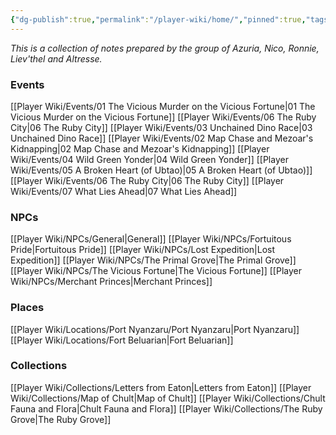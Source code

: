 ```yaml
---
{"dg-publish":true,"permalink":"/player-wiki/home/","pinned":true,"tags":["gardenEntry"],"noteIcon":""}
---
```


*This is a collection of notes prepared by the group of Azuria, Nico, Ronnie, Liev'thel and Altresse.*


### Events
[[Player Wiki/Events/01 The Vicious Murder on the Vicious Fortune\|01 The Vicious Murder on the Vicious Fortune]]
[[Player Wiki/Events/06 The Ruby City\|06 The Ruby City]]
[[Player Wiki/Events/03 Unchained Dino Race\|03 Unchained Dino Race]]
[[Player Wiki/Events/02 Map Chase and Mezoar's Kidnapping\|02 Map Chase and Mezoar's Kidnapping]]
[[Player Wiki/Events/04 Wild Green Yonder\|04 Wild Green Yonder]]
[[Player Wiki/Events/05 A Broken Heart (of Ubtao)\|05 A Broken Heart (of Ubtao)]]
[[Player Wiki/Events/06 The Ruby City\|06 The Ruby City]]
[[Player Wiki/Events/07 What Lies Ahead\|07 What Lies Ahead]]

### NPCs
[[Player Wiki/NPCs/General\|General]]
[[Player Wiki/NPCs/Fortuitous Pride\|Fortuitous Pride]]
[[Player Wiki/NPCs/Lost Expedition\|Lost Expedition]]
[[Player Wiki/NPCs/The Primal Grove\|The Primal Grove]]
[[Player Wiki/NPCs/The Vicious Fortune\|The Vicious Fortune]]
[[Player Wiki/NPCs/Merchant Princes\|Merchant Princes]]

### Places
[[Player Wiki/Locations/Port Nyanzaru/Port Nyanzaru\|Port Nyanzaru]]
[[Player Wiki/Locations/Fort Beluarian\|Fort Beluarian]]

### Collections
[[Player Wiki/Collections/Letters from Eaton\|Letters from Eaton]]
[[Player Wiki/Collections/Map of Chult\|Map of Chult]]
[[Player Wiki/Collections/Chult Fauna and Flora\|Chult Fauna and Flora]]
[[Player Wiki/Collections/The Ruby Grove\|The Ruby Grove]]


